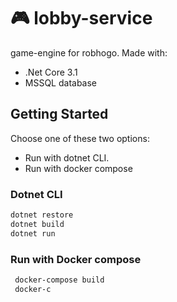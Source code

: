 # 🎮 lobby-service 
game-engine for robhogo. Made with:
- .Net Core 3.1
- MSSQL database

## Getting Started
Choose one of these two options:
- Run with dotnet CLI.
- Run with docker compose

### Dotnet CLI
```zsh
dotnet restore
dotnet build
dotnet run
```

### Run with Docker compose
```zsh
 docker-compose build
 docker-c
